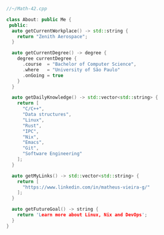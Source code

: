 ```C++
//~/Math-42.cpp

class About: public Me {
 public:
  auto getCurrentWorkplace() -> std::string {
    return "Zenith Aerospace";
  }

  auto getCurrentDegree() -> degree {
    degree currentDegree {
      .course  = "Bachelor of Computer Science",
      .where   = "University of São Paulo"
      .onGoing = true
    }
  }

  auto getDailyKnowledge() -> std::vector<std::string> {
    return [
      "C/C++",
      "Data structures",
      "Linux",
      "Rust",
      "IPC",
      "Nix",
      "Emacs",
      "Git",
      "Software Engineering"
    ];
  }

  auto getMyLinks() -> std::vector<std::string> {
    return [
      "https://www.linkedin.com/in/matheus-vieira-g/"
    ];
  }

  auto getFutureGoal() -> string {
    return 'Learn more about Linux, Nix and DevOps';
  }
}
```
<!--
**Math-42/Math-42** is a ✨ _special_ ✨ repository because its `README.md` (this file) appears on your GitHub profile.

Here are some ideas to get you started:

- 🔭 I’m currently working on ...
- 🌱 I’m currently learning ...
- 👯 I’m looking to collaborate on ...
- 🤔 I’m looking for help with ...
- 💬 Ask me about ...
- 📫 How to reach me: ...
- 😄 Pronouns: ...
- ⚡ Fun fact: ...
-->
